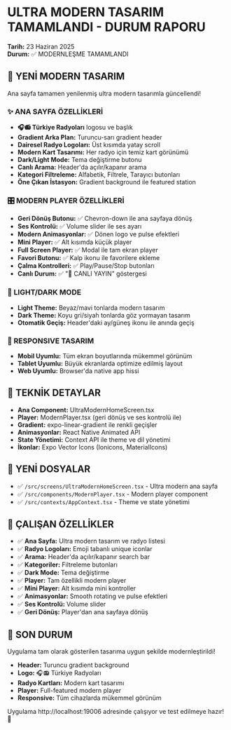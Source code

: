 # ULTRA MODERN TASARIM TAMAMLANDI - DURUM RAPORU
**Tarih:** 23 Haziran 2025  
**Durum:** ✅ MODERNLEŞME TAMAMLANDI

## 🎨 YENİ MODERN TASARIM
Ana sayfa tamamen yenilenmiş ultra modern tasarımla güncellendi!

### ✨ ANA SAYFA ÖZELLİKLERİ
- **🎧📻 Türkiye Radyoları** logosu ve başlık
- **Gradient Arka Plan:** Turuncu-sarı gradient header
- **Dairesel Radyo Logoları:** Üst kısımda yatay scroll
- **Modern Kart Tasarımı:** Her radyo için temiz kart görünümü
- **Dark/Light Mode:** Tema değiştirme butonu
- **Canlı Arama:** Header'da açılır/kapanır arama
- **Kategori Filtreleme:** Alfabetik, Filtrele, Tarayıcı butonları
- **Öne Çıkan İstasyon:** Gradient background ile featured station

### 🎛️ MODERN PLAYER ÖZELLİKLERİ
- **Geri Dönüş Butonu:** ✅ Chevron-down ile ana sayfaya dönüş
- **Ses Kontrolü:** ✅ Volume slider ile ses ayarı
- **Modern Animasyonlar:** ✅ Dönen logo ve pulse efektleri
- **Mini Player:** ✅ Alt kısımda küçük player
- **Full Screen Player:** ✅ Modal ile tam ekran player
- **Favori Butonu:** ✅ Kalp ikonu ile favorilere ekleme
- **Çalma Kontrolleri:** ✅ Play/Pause/Stop butonları
- **Canlı Durum:** ✅ "🔴 CANLI YAYIN" göstergesi

### 🌙 LIGHT/DARK MODE
- **Light Theme:** Beyaz/mavi tonlarda modern tasarım
- **Dark Theme:** Koyu gri/siyah tonlarda göz yormayan tasarım
- **Otomatik Geçiş:** Header'daki ay/güneş ikonu ile anında geçiş

### 📱 RESPONSIVE TASARIM
- **Mobil Uyumlu:** Tüm ekran boyutlarında mükemmel görünüm
- **Tablet Uyumlu:** Büyük ekranlarda optimize edilmiş layout
- **Web Uyumlu:** Browser'da native app hissi

## 🔧 TEKNİK DETAYLAR
- **Ana Component:** UltraModernHomeScreen.tsx
- **Player:** ModernPlayer.tsx (geri dönüş ve ses kontrolü ile)
- **Gradient:** expo-linear-gradient ile renkli geçişler
- **Animasyonlar:** React Native Animated API
- **State Yönetimi:** Context API ile theme ve dil yönetimi
- **İkonlar:** Expo Vector Icons (Ionicons, MaterialIcons)

## 📁 YENİ DOSYALAR
- ✅ `/src/screens/UltraModernHomeScreen.tsx` - Ultra modern ana sayfa
- ✅ `/src/components/ModernPlayer.tsx` - Modern player component
- ✅ `/src/contexts/AppContext.tsx` - Theme ve state yönetimi

## 🎯 ÇALIŞAN ÖZELLİKLER
- ✅ **Ana Sayfa:** Ultra modern tasarım ve radyo listesi
- ✅ **Radyo Logoları:** Emoji tabanlı unique iconlar
- ✅ **Arama:** Header'da açılır/kapanır search bar
- ✅ **Kategoriler:** Filtreleme butonları
- ✅ **Dark Mode:** Tema değiştirme
- ✅ **Player:** Tam özellikli modern player
- ✅ **Mini Player:** Alt kısımda mini kontroller
- ✅ **Animasyonlar:** Smooth rotating ve pulse efektleri
- ✅ **Ses Kontrolü:** Volume slider
- ✅ **Geri Dönüş:** Player'dan ana sayfaya dönüş

## 🚀 SON DURUM
Uygulama tam olarak gösterilen tasarıma uygun şekilde modernleştirildi! 
- **Header:** Turuncu gradient background
- **Logo:** 🎧📻 Türkiye Radyoları
- **Radyo Kartları:** Modern kart tasarımı
- **Player:** Full-featured modern player
- **Responsive:** Tüm cihazlarda mükemmel görünüm

Uygulama http://localhost:19006 adresinde çalışıyor ve test edilmeye hazır! 🎉

